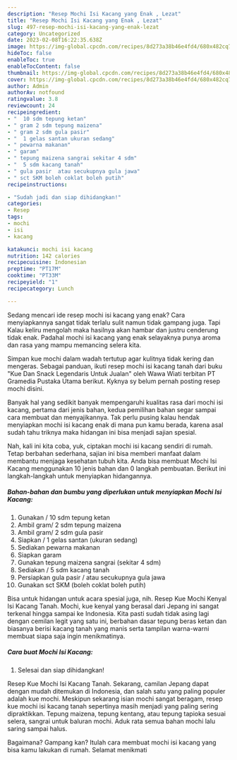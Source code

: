 ```yaml
---
description: "Resep Mochi Isi Kacang yang Enak , Lezat"
title: "Resep Mochi Isi Kacang yang Enak , Lezat"
slug: 497-resep-mochi-isi-kacang-yang-enak-lezat
category: Uncategorized
date: 2023-02-08T16:22:35.638Z
image: https://img-global.cpcdn.com/recipes/8d273a38b46e4fd4/680x482cq70/mochi-isi-kacang-foto-resep-utama.jpg
hideToc: false
enableToc: true
enableTocContent: false
thumbnail: https://img-global.cpcdn.com/recipes/8d273a38b46e4fd4/680x482cq70/mochi-isi-kacang-foto-resep-utama.jpg
cover: https://img-global.cpcdn.com/recipes/8d273a38b46e4fd4/680x482cq70/mochi-isi-kacang-foto-resep-utama.jpg
author: Admin
authorAv: notfound
ratingvalue: 3.8
reviewcount: 24
recipeingredient:
- "  10 sdm tepung ketan"
- " gram 2 sdm tepung maizena"
- " gram 2 sdm gula pasir"
- "  1 gelas santan ukuran sedang"
- " pewarna makanan"
- " garam"
- " tepung maizena sangrai sekitar 4 sdm"
- "  5 sdm kacang tanah"
- " gula pasir  atau secukupnya gula jawa"
- " sct SKM boleh coklat boleh putih"
recipeinstructions:

- "Sudah jadi dan siap dihidangkan!"
categories:
- Resep
tags:
- mochi
- isi
- kacang

katakunci: mochi isi kacang 
nutrition: 142 calories
recipecuisine: Indonesian
preptime: "PT17M"
cooktime: "PT33M"
recipeyield: "1"
recipecategory: Lunch

---
```



Sedang mencari ide resep mochi isi kacang yang enak? Cara menyiapkannya sangat tidak terlalu sulit namun tidak gampang juga. Tapi Kalau keliru mengolah maka hasilnya akan hambar dan justru cenderung tidak enak. Padahal mochi isi kacang yang enak selayaknya punya aroma dan rasa yang mampu memancing selera kita.


Simpan kue mochi dalam wadah tertutup agar kulitnya tidak kering dan mengeras. Sebagai panduan, ikuti resep mochi isi kacang tanah dari buku &#34;Kue Dan Snack Legendaris Untuk Jualan&#34; oleh Wawa Wiati terbitan PT Gramedia Pustaka Utama berikut. Kyknya sy belum pernah posting resep mochi disini.

Banyak hal yang sedikit banyak mempengaruhi kualitas rasa dari mochi isi kacang, pertama dari jenis bahan, kedua pemilihan bahan segar sampai cara membuat dan menyajikannya. Tak perlu pusing kalau hendak menyiapkan mochi isi kacang enak di mana pun kamu berada, karena asal sudah tahu triknya maka hidangan ini bisa menjadi sajian spesial.


Nah, kali ini kita coba, yuk, ciptakan mochi isi kacang sendiri di rumah. Tetap berbahan sederhana, sajian ini bisa memberi manfaat dalam membantu menjaga kesehatan tubuh kita. Anda bisa membuat Mochi Isi Kacang menggunakan 10 jenis bahan dan 0 langkah pembuatan. Berikut ini langkah-langkah untuk menyiapkan hidangannya.

<!--inarticleads1-->

##### Bahan-bahan dan bumbu yang diperlukan untuk menyiapkan Mochi Isi Kacang:

1. Gunakan  / 10 sdm tepung ketan
1. Ambil  gram/ 2 sdm tepung maizena
1. Ambil  gram/ 2 sdm gula pasir
1. Siapkan  / 1 gelas santan (ukuran sedang)
1. Sediakan  pewarna makanan
1. Siapkan  garam
1. Gunakan  tepung maizena sangrai (sekitar 4 sdm)
1. Sediakan  / 5 sdm kacang tanah
1. Persiapkan  gula pasir / atau secukupnya gula jawa
1. Gunakan  sct SKM (boleh coklat boleh putih)


Bisa untuk hidangan untuk acara spesial juga, nih. Resep Kue Mochi Kenyal Isi Kacang Tanah. Mochi, kue kenyal yang berasal dari Jepang ini sangat terkenal hingga sampai ke Indonesia. Kita pasti sudah tidak asing lagi dengan cemilan legit yang satu ini, berbahan dasar tepung beras ketan dan biasanya berisi kacang tanah yang manis serta tampilan warna-warni membuat siapa saja ingin menikmatinya. 

<!--inarticleads2-->

##### Cara buat Mochi Isi Kacang:


1. Selesai dan siap dihidangkan!

Resep Kue Mochi Isi Kacang Tanah. Sekarang, camilan Jepang dapat dengan mudah ditemukan di Indonesia, dan salah satu yang paling populer adalah kue mochi. Meskipun sekarang isian mochi sangat beragam, resep kue mochi isi kacang tanah sepertinya masih menjadi yang paling sering dipraktikkan. Tepung maizena, tepung kentang, atau tepung tapioka sesuai selera, sangrai untuk baluran mochi. Aduk rata semua bahan mochi lalu saring sampai halus. 

Bagaimana? Gampang kan? Itulah cara membuat mochi isi kacang yang bisa kamu lakukan di rumah. Selamat menikmati
